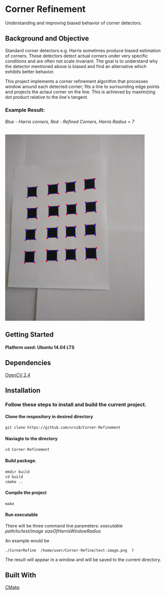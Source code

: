 # Corner Refinement

Understanding and improving biased behavior of corner detectors.

## Background and Objective

Standard corner detectors e.g. Harris sometimes produce biased estimation of corners. These detectors detect actual corners under very specific conditions and are often not scale invariant. The goal is to understand why the detector mentioned above is biased and find an alternative which exhibits better behavior.

This project implements a corner refinement algorithm that processes window around each detected corner; fits a line to surrounding edge points and projects the actaul corner on the line. This is achieved by maximizing dot product relative to the line's tangent. 

### Example Result:
###### Blue - Harris corners, Red - Refined Corners, Harris Radius = 7
![alt text](https://github.com/urvi8/Corner-Refinement/blob/master/images/result1.jpg)

## Getting Started

#### Platform used: Ubuntu 14.04 LTS

## Dependencies
[OpenCV 2.4](https://docs.opencv.org/2.4/doc/tutorials/introduction/linux_install/linux_install.html)

## Installation

### Follow these steps to install and build the current project.

#### Clone the respository in desired directory

```
git clone https://github.com/urvi8/Corner-Refinement
```
#### Naviagte to the directory
```
cd Corner-Refinement
```
#### Build package.

```
mkdir build
cd build
cmake ..
```

#### Compile the project

```
make
```

#### Run executable

There will be three command line parameters:  _executable_    _path/to/test/image_    _sizeOfHarrisWindowRadius_

An example would be
```
./CornerRefine  /home/user/Corner-Refine/test-image.png  7
``` 
The result will appear in a window and will be saved to the current directory.

## Built With

[CMake](https://cmake.org/install/)
